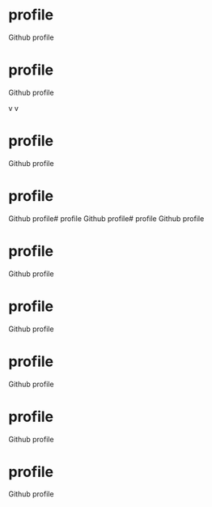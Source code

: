 # profile
Github profile


# profile
Github profile

v
v
# profile
Github profile
# profile
Github profile# profile
Github profile# profile
Github profile
# profile
Github profile

# profile
Github profile
# profile
Github profile
# profile
Github profile

# profile
Github profile
